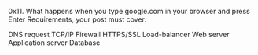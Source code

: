 0x11. What happens when you type google.com in your browser and press Enter
Requirements, your post must cover:

DNS request
TCP/IP
Firewall
HTTPS/SSL
Load-balancer
Web server
Application server
Database


